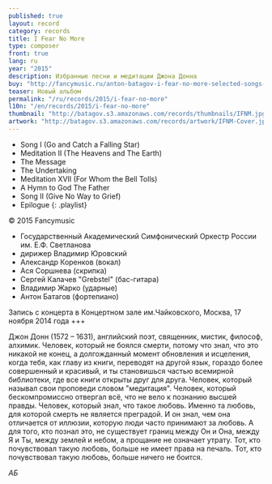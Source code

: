 ```yaml
---
published: true
layout: record
category: records
title: I Fear No More
type: composer
front: true
lang: ru
year: "2015"
description: Избранные песни и медитации Джона Донна
buy: "http://fancymusic.ru/anton-batagov-i-fear-no-more-selected-songs-and-meditations-of-john-donne/"
teaser: Новый альбом
permalink: "/ru/records/2015/i-fear-no-more"
l10n: "/en/records/2015/i-fear-no-more"
thumbnail: "http://batagov.s3.amazonaws.com/records/thumbnails/IFNM.jpg"
artwork: "http://batagov.s3.amazonaws.com/records/artwork/IFNM-Cover.jpg"
---
```



- Song I (Go and Catch a Falling Star)
- Meditation II (The Heavens and The Earth)
- The Message
- The Undertaking
- Meditation XVII (For Whom the Bell Tolls) 
- A Hymn to God The Father
- Song II (Give No Way to Grief) 
- Epilogue
{: .playlist}

© 2015 Fancymusic

- Государственный Академический Симфонический Оркестр России им. Е.Ф. Светланова
- дирижер Владимир Юровский
- Александр Коренков (вокал)
- Ася Соршнева (скрипка)
- Сергей Калачев "Grebstel" (бас-гитара)
- Владимир Жарко (ударные)
- Антон Батагов (фортепиано)  
  
Запись с концерта в Концертном зале им.Чайковского, Москва, 17 ноября 2014 года
+++

Джон Донн (1572 – 1631), английский поэт, священник, мистик, философ, алхимик.
Человек, который не боялся смерти, потому что знал, что это никакой не конец, а долгожданный момент обновления и исцеления, когда тебя, как главу из книги, переводят на другой язык, гораздо более совершенный и красивый, и ты становишься частью всемирной библиотеки, где все книги открыты друг для друга.
Человек, который называл свои проповеди словом "медитация".
Человек, который бескомпромиссно отвергал всё, что не вело к познанию высшей правды.
Человек, который знал, что такое любовь. 
Именно та любовь, для которой смерть не является преградой.
И он знал, чем она отличается от иллюзии, которую люди часто принимают за любовь. 
А для того, кто познал это, не существует границ между Он и Она, между Я и Ты, между землей и небом, а прощание не означает утрату.
Тот, кто почувствовал такую любовь, больше не имеет права на печаль. 
Тот, кто почувствовал такую любовь, больше ничего не боится.

_АБ_
